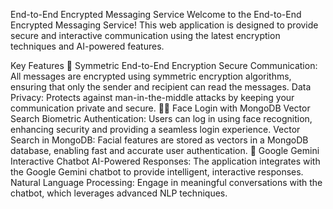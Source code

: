 End-to-End Encrypted Messaging Service
Welcome to the End-to-End Encrypted Messaging Service! This web application is designed to provide secure and interactive communication using the latest encryption techniques and AI-powered features.

Key Features
🔐 Symmetric End-to-End Encryption
Secure Communication: All messages are encrypted using symmetric encryption algorithms, ensuring that only the sender and recipient can read the messages.
Data Privacy: Protects against man-in-the-middle attacks by keeping your communication private and secure.
🧑‍💻 Face Login with MongoDB Vector Search
Biometric Authentication: Users can log in using face recognition, enhancing security and providing a seamless login experience.
Vector Search in MongoDB: Facial features are stored as vectors in a MongoDB database, enabling fast and accurate user authentication.
🤖 Google Gemini Interactive Chatbot
AI-Powered Responses: The application integrates with the Google Gemini chatbot to provide intelligent, interactive responses.
Natural Language Processing: Engage in meaningful conversations with the chatbot, which leverages advanced NLP techniques.
